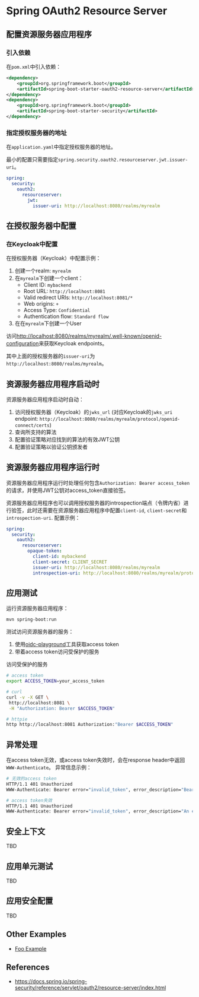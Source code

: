 # Spring OAuth2 Resource Server

## 配置资源服务器应用程序
### 引入依赖
在`pom.xml`中引入依赖：
```xml
<dependency>
    <groupId>org.springframework.boot</groupId>
    <artifactId>spring-boot-starter-oauth2-resource-server</artifactId>
</dependency>
<dependency>
    <groupId>org.springframework.boot</groupId>
    <artifactId>spring-boot-starter-security</artifactId>
</dependency>
```

### 指定授权服务器的地址

在`application.yaml`中指定授权服务器的地址。

最小的配置只需要指定`spring.security.oauth2.resourceserver.jwt.issuer-uri`。

```yaml
spring:
  security:
    oauth2:
      resourceserver:
        jwt:
          issuer-uri: http://localhost:8080/realms/myrealm
```

## 在授权服务器中配置

### 在Keycloak中配置
在授权服务器（Keycloak）中配置示例：
1. 创建一个realm: `myrealm`
2. 在`myrealm`下创建一个client：
   - Client ID: `mybackend`
   - Root URL: `http://localhost:8081`
   - Valid redirect URIs: `http://localhost:8081/*`
   - Web origins: `+`
   - Access Type: `Confidential`
   - Authentication flow: `Standard flow`
3. 在在`myrealm`下创建一个User

访问<http://localhost:8080/realms/myrealm/.well-known/openid-configuration>来获取Keycloak endpoints。

其中上面的授权服务器的`issuer-uri`为`http://localhost:8080/realms/myrealm`。


## 资源服务器应用程序启动时
资源服务器应用程序启动时自动：
1. 访问授权服务器（Keycloak）的`jwks_url` (对应Keycloak的`jwks_uri` endpoint: `http://localhost:8080/realms/myrealm/protocol/openid-connect/certs`)
2. 查询所支持的算法
3. 配置验证策略对应找到的算法的有效JWT公钥
4. 配置验证策略以验证公钥颁发者

## 资源服务器应用程序运行时
资源服务器应用程序运行时处理任何包含`Authorization: Bearer access_token`的请求，并使用JWT公钥对access_token直接验签。

资源服务器应用程序也可以调用授权服务器的introspection端点（令牌内省）进行验签，此时还需要在资源服务器应用程序中配置`client-id`, `client-secret`和`introspection-uri`.
配置示例：
```yaml
spring:
  security:
    oauth2:
      resourceserver:
        opaque-token:
          client-id: mybackend
          client-secret: CLIENT_SECRET
          issuer-uri: http://localhost:8080/realms/myrealm
          introspection-uri: http://localhost:8080/realms/myrealm/protocol/openid-connect/token/introspect
```

## 应用测试

运行资源服务器应用程序：
```bash
mvn spring-boot:run
```

测试访问资源服务器的服务：
1. 使用[oidc-playground](../oidc-playground)工具获取access token
2. 带着access token访问受保护的服务

访问受保护的服务
```bash
# access token
export ACCESS_TOKEN=your_access_token

# curl
curl -v -X GET \
 http://localhost:8081 \
 -H "Authorization: Bearer $ACCESS_TOKEN"

# httpie
http http://localhost:8081 Authorization:"Bearer $ACCESS_TOKEN"

```

## 异常处理
在access token无效，或access token失效时，会在response header中返回`WWW-Authenticate`。
异常信息示例：
```bash
# 无效的access token
HTTP/1.1 401 Unauthorized
WWW-Authenticate: Bearer error="invalid_token", error_description="Bearer token is malformed", error_uri="https://tools.ietf.org/html/rfc6750#section-3.1"

# access token失效
HTTP/1.1 401 Unauthorized
WWW-Authenticate: Bearer error="invalid_token", error_description="An error occurred while attempting to decode the Jwt: Jwt expired at 2022-08-07T15:50:03Z", error_uri="https://tools.ietf.org/html/rfc6750#section-3.1"
```

## 安全上下文

TBD

## 应用单元测试

TBD

## 应用安全配置

TBD

## Other Examples

- [Foo Example](./FOO.md)



## References
- https://docs.spring.io/spring-security/reference/servlet/oauth2/resource-server/index.html
